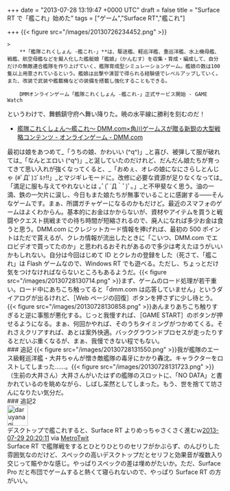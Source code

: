 
+++
date = "2013-07-28 13:19:47 +0000 UTC"
draft = false
title = "Surface RT で「艦これ」始めた"
tags = ["ゲーム","Surface RT","艦これ"]

+++
{{< figure src="/images/20130726234452.png"  >}}

    >
        **「艦隊これくしょん -艦これ-」**は、駆逐艦、軽巡洋艦、重巡洋艦、水上機母艦、戦艦、航空母艦などを擬人化した艦艇娘「艦娘」（かんむす）を収集・育成・編成して、自分だけの無敵連合艦隊を作り上げていく、艦隊育成型シミュレーションゲーム。艦娘の数は100隻以上用意されているという。艦娘は出撃や演習で得られる経験値でレベルアップしていく。また、改装で武装や艦載機などの装備を搭載し強化することもできる。

        DMMオンラインゲーム「艦隊これくしょん -艦これ-」正式サービス開始 - GAME Watch
    
というわけで、舞鶴鎮守府へ舞い降りた。暁の水平線に勝利を刻むのだ！

<ul>
<li><a href="http://www.dmm.com/netgame/feature/kancolle.html">艦隊これくしょん〜艦これ〜 DMM.com×角川ゲームスが贈る新鋭の大型戦略コンテンツ - オンラインゲーム - DMM.com</a></li>
</ul>最初は娘をあつめて_「うちの娘、かわいい (^q^)」_と喜び、被弾して服が破れては_「なんとエロい (^q^)」_と涎していたのだけれど、だんだん娘たちが育ってきて思い入れが強くなってくると、_「おめぇ、オレの娘になにさらしとんじゃ (#ﾟДﾟ)ｺﾞﾙｧ!!」_とマジギレモードに。改修に必要な資源が足りなくなっては_「満足に服も与えてやれないとは ｡ﾟ(ﾟ´Д｀ﾟ)ﾟ｡」_と不甲斐なく思う。油の一滴、鉄の一欠片に涙し、今日もまた娘たちが無事でいることに感謝する――そんなゲームです。まぁ、所謂ガチャゲーになるのかもだけど。最近のスマフォのゲームはよくわからん。基本的にお金はかからないが、資材やアイテムを買うと戦闘やクエスト挑戦までの待ち時間が短縮されるので、廃人になれば多少お金は食うと思う。DMM.com にクレジットカード情報を捧げれば、最初の 500 ポイントはただで貰えるが、クレカ情報が流出したときに「こいつ、DMM.com でエロビデオで買ってたのか」と思われるおそれがあるので多少は考えたほうがいいかもしれない。自分は今回はじめて ID とクレカの登録をした（死さて、「艦これ」は Flash ゲームなので、Windows RT でも遊べる。ただし、ちょっとだけ気をつけなければならないところもあるようだ。{{< figure src="/images/20130728130714.png"  >}}まず、ゲームのロード処理が若干重い。ロード中にあちこち触ってると「dmm.com は応答していません」というダイアログが出るけれど、［Web ページの回復］ボタンを押さずに少し待とう。{{< figure src="/images/20130728130858.png"  >}}あんまりあちこち触りすぎると逆に事態が悪化する。じっと我慢すれば、［GAME START］のボタンが押せるようになる。まぁ、何回かやれば、そのうちタイミングがつかめてくる。それさえクリアすれば、あとは案外快適。バックグラウンドプロセスが走ったりするとだいぶ重くなるが、まぁ、我慢できない程でもない。

<div class="section">
    ### 追記
    {{< figure src="/images/20130728131550.png"  >}}我が艦隊のエース級軽巡洋艦・大井ちゃんが憎き敵艦隊の毒牙にかかり轟沈。キャラクターをロストしてしまった……。{{< figure src="/images/20130728131723.png"  >}}<br/>
（生前の大井さん）大井さんがいたはずの艦隊のスロットに、「NO DATA」と書かれているのを眺めながら、しばし呆然としてしまった。もう、世を捨てて坊さんになりたい気分だ。

</div>
<div class="section">
    ### 追記2
    <div class="twitter-detail twitter-detail-left"><div class="twitter-detail-user"><a class="twitter-user-screen-name" href="http://twitter.com/daruyanagi"><img src="http://a0.twimg.com/profile_images/344513261566764628/98e7ebed84ce60bbd996e7c37b3fffa7_normal.png" alt="daruyanagi" height="48" width="48"/></a></div><div class="twitter-detail-tweet">      デスクトップで艦これすると、Surface RT よりめっちゃさくさく進むｗ<a href="http://twitter.com/daruyanagi/status/361808368714776577" class="twitter-detail-info-permalink"><span class="twitter-detail-info-date">2013-07-29</span> <span class="twitter-detail-info-time">20:20:11</span></a> <span class="twitter-detail-info-source">via <a href="http://www.metrotwit.com/" rel="nofollow">MetroTwit</a></span></div></div>Surface RT で艦隊戦をするとひとりひとりのセリフがかぶらず、のんびりした雰囲気なのだけど、スペックの高いデスクトップだとセリフと効果音が複数入り交じって賑やかな感じ。やっぱりスペックの差は埋めがたいか。ただ、Surface Pro だと布団でゲームすると熱くて寝られないので、やっぱり Surface RT の方がいい。

</div>

